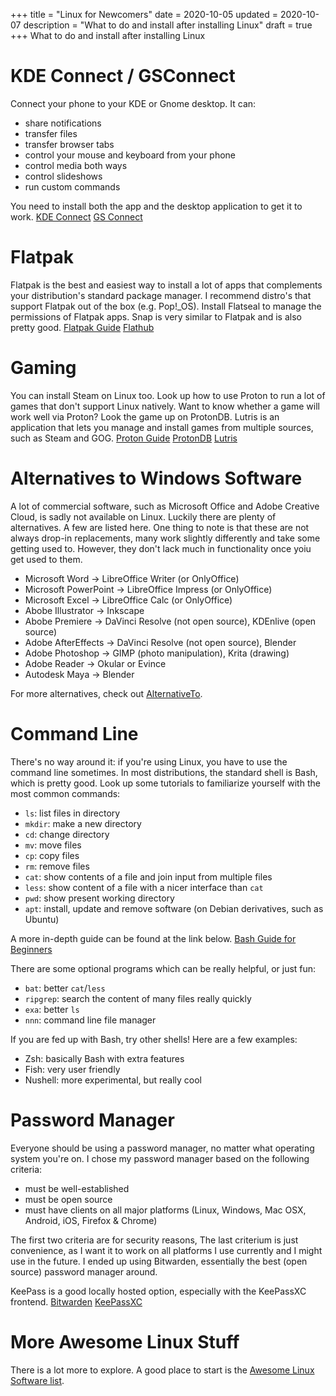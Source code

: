+++
title = "Linux for Newcomers"
date = 2020-10-05
updated = 2020-10-07
description = "What to do and install after installing Linux"
draft = true
+++
What to do and install after installing Linux

# KDE Connect / GSConnect
Connect your phone to your KDE or Gnome desktop. It can:
 - share notifications
 - transfer files
 - transfer browser tabs
 - control your mouse and keyboard from your phone
 - control media both ways
 - control slideshows
 - run custom commands

You need to install both the app and the desktop application to get it to work.
<span class="button-row">
  [KDE Connect](https://kdeconnect.kde.org/)
  [GS Connect](https://extensions.gnome.org/extension/1319/gsconnect/)
</span>

# Flatpak
Flatpak is the best and easiest way to install a lot of apps that 
complements your distribution's standard package manager. I
recommend distro's that support Flatpak out of the box (e.g.
Pop!_OS). Install Flatseal to manage the permissions of Flatpak
apps. Snap is very similar to Flatpak and is also pretty good.
<span class="button-row">
  [Flatpak Guide](https://itsfoss.com/flatpak-guide/)
  [Flathub](https://flathub.org/home)
</span>

# Gaming
You can install Steam on Linux too. Look up how to use Proton to
run a lot of games that don't support Linux natively. Want to know
whether a game will work well via Proton? Look the game up on
ProtonDB. Lutris is an application that lets you manage and 
install games from multiple sources, such as Steam and GOG.
<span class="button-row">
  [Proton Guide](https://segmentnext.com/2018/12/06/steam-proton-guide/)
  [ProtonDB](https://www.protondb.com/)
  [Lutris](https://lutris.net/)
</span>

# Alternatives to Windows Software
A lot of commercial software, such as Microsoft Office and Adobe
Creative Cloud, is sadly not available on Linux. Luckily there
are plenty of alternatives. A few are listed here. One thing to
note is that these are not always drop-in replacements, many
work slightly differently and take some getting used to.
However, they don't lack much in functionality once yoiu get
used to them.
 - Microsoft Word &rarr; LibreOffice Writer (or OnlyOffice)
 - Microsoft PowerPoint &rarr; LibreOffice Impress (or OnlyOffice)
 - Microsoft Excel &rarr; LibreOffice Calc (or OnlyOffice)
 - Abobe Illustrator &rarr; Inkscape
 - Abobe Premiere &rarr; DaVinci Resolve (not open source), KDEnlive (open source)
 - Adobe AfterEffects &rarr; DaVinci Resolve (not open source), Blender
 - Adobe Photoshop &rarr; GIMP (photo manipulation), Krita (drawing)
 - Adobe Reader &rarr; Okular or Evince
 - Autodesk Maya &rarr; Blender

For more alternatives, check out [AlternativeTo](https://alternativeto.net).

# Command Line
There's no way around it: if you're using Linux, you have to use
the command line sometimes. In most distributions, the standard
shell is Bash, which is pretty good. Look up some tutorials to
familiarize yourself with the most common commands:
 - <code>ls</code>: list files in directory
 - <code>mkdir</code>: make a new directory
 - <code>cd</code>: change directory
 - <code>mv</code>: move files
 - <code>cp</code>: copy files
 - <code>rm</code>: remove files
 - <code>cat</code>: show contents of a file and join input from multiple files
 - <code>less</code>: show content of a file with a nicer interface than <code>cat</code>
 - <code>pwd</code>: show present working directory
 - <code>apt</code>: install, update and remove software (on Debian derivatives, such as Ubuntu)

A more in-depth guide can be found at the link below.
<span class="button-row">
  [Bash Guide for Beginners](https://towardsdatascience.com/basics-of-bash-for-beginners-92e53a4c117a)
</span>

There are some optional programs which can be really helpful, or just fun:
 - <code>bat</code>: better <code>cat</code>/<code>less</code>
 - <code>ripgrep</code>: search the content of many files really quickly
 - <code>exa</code>: better <code>ls</code>
 - <code>nnn</code>: command line file manager

If you are fed up with Bash, try other shells! Here are a few examples:
 - Zsh: basically Bash with extra features
 - Fish: very user friendly
 - Nushell: more experimental, but really cool

# Password Manager
Everyone should be using a password manager, no matter what
operating system you're on. I chose my password manager based 
on the following criteria:
 - must be well-established
 - must be open source
 - must have clients on all major platforms (Linux, Windows, Mac
   OSX, Android, iOS, Firefox & Chrome)

The first two criteria are for security reasons, The last criterium is just
convenience, as I want it to work on all platforms I use currently
and I might use in the future. I ended up using Bitwarden,
essentially the best (open source) password manager around.

KeePass is a good locally hosted option, especially with the 
KeePassXC frontend.
<span class="button-row">
  [Bitwarden](https://bitwarden.com)
  [KeePassXC](https://keepassxc.org/)
</span>

# More Awesome Linux Stuff
There is a lot more to explore. A good place to start is the
[Awesome Linux Software list](https://github.com/luong-komorebi/Awesome-Linux-Software).
